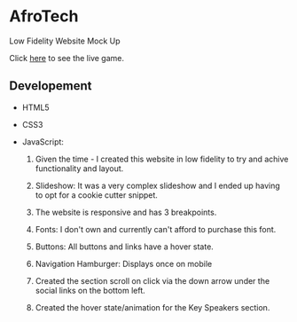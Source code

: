 
<h1>AfroTech</h1>

Low Fidelity Website Mock Up

Click [here](https://jasonaron.github.io/AfroTech/) to see the live game.


<h2>Developement</h2>

* HTML5

* CSS3

* JavaScript:

  1. Given the time - I created this website in low fidelity to try and achive functionality and layout. 

  2. Slideshow: It was a very complex slideshow and I ended up having to opt for a cookie cutter snippet.

  3. The website is responsive and has 3 breakpoints. 

  4. Fonts: I don't own and currently can't afford to purchase this font. 

  5. Buttons: All buttons and links have a hover state. 

  6. Navigation Hamburger: Displays once on mobile

  7. Created the section scroll on click via the down arrow under the social links on the bottom left. 

  8. Created the hover state/animation for the Key Speakers section. 

